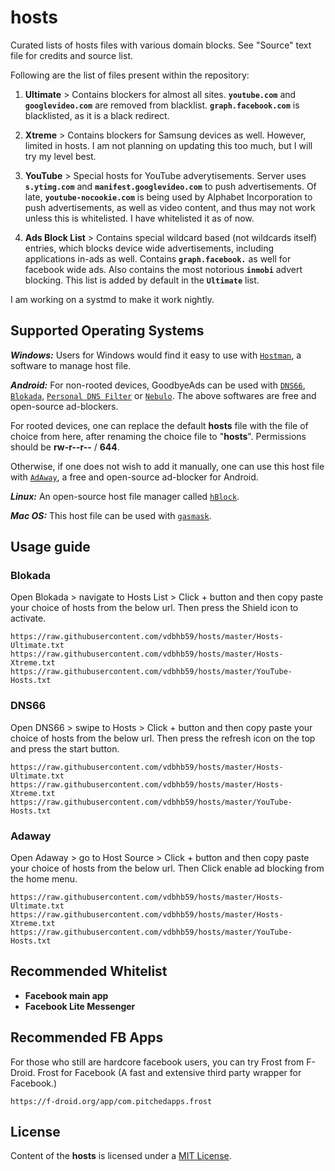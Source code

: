 # hosts
Curated lists of hosts files with various domain blocks. See "Source" text file for credits and source list.

Following are the list of files present within the repository:

01. **Ultimate** > Contains blockers for almost all sites.
**`youtube.com`** and **`googlevideo.com`** are removed from blacklist.
**`graph.facebook.com`** is blacklisted, as it is a black redirect.

02. **Xtreme** > Contains blockers for Samsung devices as well. However, limited in hosts.
I am not planning on updating this too much, but I will try my level best.

03. **YouTube** > Special hosts for YouTube adverytisements.
Server uses **`s.ytimg.com`** and **`manifest.googlevideo.com`** to push advertisements.
Of late, **`youtube-nocookie.com`** is being used by Alphabet Incorporation to push advertisements, as well as video content, and thus may not work unless this is whitelisted. I have whitelisted it as of now.

04. **Ads Block List** > Contains special wildcard based (not wildcards itself) entries, which blocks device wide advertisements, including applications in-ads as well. Contains **`graph.facebook.`** as well for facebook wide ads. Also contains the most notorious **`inmobi`** advert blocking. This list is added by default in the **`Ultimate`** list.

I am working on a systmd to make it work nightly.

## Supported Operating Systems

***Windows:*** Users for Windows would find it easy to use with [`Hostman`](http://www.abelhadigital.com/hostsman/), a software to manage host file.

***Android:*** For non-rooted devices, GoodbyeAds can be used with [`DNS66`](https://f-droid.org/en/packages/org.jak_linux.dns66/), [`Blokada`](https://f-droid.org/en/packages/org.blokada.alarm/), [`Personal DNS Filter`](https://www.zenz-solutions.de/personaldnsfilter/) or [`Nebulo`](https://nebulo.app/source).
The above softwares are free and open-source ad-blockers.

For rooted devices, one can replace the default **hosts** file with the file of choice from here, after renaming the choice file to "**hosts**". Permissions should be **rw-r--r--** / **644**.

Otherwise, if one does not wish to add it manually, one can use this host file with [`AdAway`](https://f-droid.org/en/packages/org.adaway/), a free and open-source ad-blocker for Android.

***Linux:*** An open-source host file manager called [`hBlock`](https://github.com/hectorm/hBlock).

***Mac OS:*** This host file can be used with [`gasmask`](https://github.com/2ndalpha/gasmask).

## Usage guide

### Blokada
Open Blokada > navigate to Hosts List > Click + button and then copy paste your choice of hosts from the below url.
Then press the Shield icon to activate.
```
https://raw.githubusercontent.com/vdbhb59/hosts/master/Hosts-Ultimate.txt
https://raw.githubusercontent.com/vdbhb59/hosts/master/Hosts-Xtreme.txt
https://raw.githubusercontent.com/vdbhb59/hosts/master/YouTube-Hosts.txt
```

### DNS66
Open DNS66 > swipe to Hosts > Click + button and then copy paste your choice of hosts from the below url.
Then press the refresh icon on the top and press the start button.
```
https://raw.githubusercontent.com/vdbhb59/hosts/master/Hosts-Ultimate.txt
https://raw.githubusercontent.com/vdbhb59/hosts/master/Hosts-Xtreme.txt
https://raw.githubusercontent.com/vdbhb59/hosts/master/YouTube-Hosts.txt
```

### Adaway
Open Adaway > go to Host Source > Click + button and then copy paste your choice of hosts from the below url.
Then Click enable ad blocking from the home menu.
```
https://raw.githubusercontent.com/vdbhb59/hosts/master/Hosts-Ultimate.txt
https://raw.githubusercontent.com/vdbhb59/hosts/master/Hosts-Xtreme.txt
https://raw.githubusercontent.com/vdbhb59/hosts/master/YouTube-Hosts.txt
```

## Recommended Whitelist

- __Facebook main app__
- __Facebook Lite Messenger__

## Recommended FB Apps
For those who still are hardcore facebook users, you can try Frost from F-Droid.
Frost for Facebook (A fast and extensive third party wrapper for Facebook.)
```
https://f-droid.org/app/com.pitchedapps.frost
```

## License

Content of the **hosts** is licensed under a [MIT License](https://github.com/vdbhb59/hosts/blob/master/LICENSE).